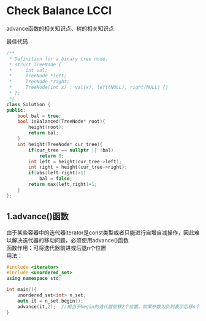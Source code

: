 # Check Balance LCCI
advance函数的相关知识点、树的相关知识点

最佳代码
```cpp
/**
 * Definition for a binary tree node.
 * struct TreeNode {
 *     int val;
 *     TreeNode *left;
 *     TreeNode *right;
 *     TreeNode(int x) : val(x), left(NULL), right(NULL) {}
 * };
 */
class Solution {
public:
    bool bal = true;
    bool isBalanced(TreeNode* root){
        height(root);
        return bal;
    }
    int height(TreeNode* cur_tree){
        if(cur_tree == nullptr || !bal)
            return 0;
        int left = height(cur_tree->left);
        int right = height(cur_tree->right);
        if(abs(left-right)>1)
            bal = false;
        return max(left,right)+1;
    }
};
```
## 1.advance()函数
由于某些容器中的迭代器iterator是const类型或者只能进行自增自减操作，因此难以解决迭代器的移动问题，必须使用advance()函数  
函数作用：可将迭代器前进或后退n个位置  
用法：
```cpp
#include <iterator>
#include <unordered_set>
using namespace std;

int main(){
    unordered_set<int> n_set;
    auto it = n_set.begin();
    advance(it,2);  //相当于begin的迭代器前移2个位置，如果参数为负则表示后移n个位置
}
```
